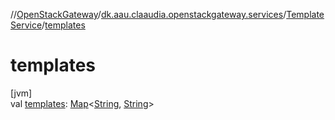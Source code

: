 //[OpenStackGateway](../../../index.md)/[dk.aau.claaudia.openstackgateway.services](../index.md)/[TemplateService](index.md)/[templates](templates.md)

# templates

[jvm]\
val [templates](templates.md): [Map](https://kotlinlang.org/api/latest/jvm/stdlib/kotlin.collections/-map/index.html)&lt;[String](https://kotlinlang.org/api/latest/jvm/stdlib/kotlin/-string/index.html), [String](https://kotlinlang.org/api/latest/jvm/stdlib/kotlin/-string/index.html)&gt;
